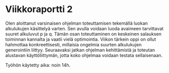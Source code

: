 # Viikkoraportti 2
Olen aloittanut varsinaisen ohjelman toteuttamisen tekemällä luokan alkulukujen käsittelyä varten. Sen avulla voidaan luoda avaimeen tarvittavat suuret alkuluvut p ja q. Tämän osan toteuttaminen on keskeinen salauksen toiminnan kannalta ja vaatii vielä optimointia. Viikon tärkein oppi on ollut hahmottaa konkreettisesti, millaisia ongelmia suurten alkulukujen generointiin liittyy. Seuraavaksi jatkan ohjelman kehittämistä ja toteutan alustavan käyttöliittymän, jotta koko ohjelmaa voidaan testata sellaisenaan. 

Työhön käytetty aika: noin 14h.
